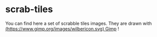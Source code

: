# scrab-tiles

You can find here a set of scrabble tiles images. They are drawn with [(https://www.gimp.org/images/wilbericon.svg) Gimp](https://www.gimp.org/downloads/) !
